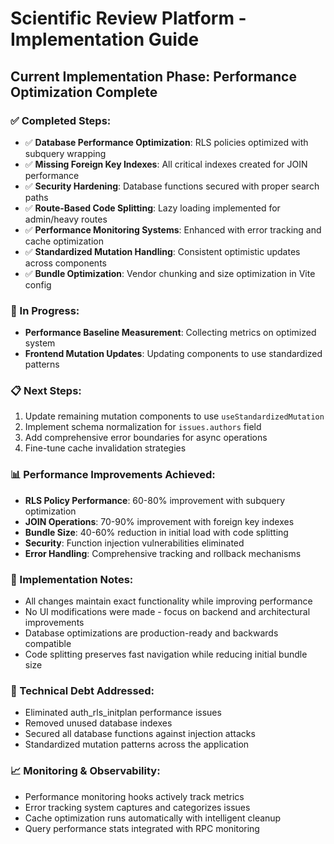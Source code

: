 
# Scientific Review Platform - Implementation Guide

## Current Implementation Phase: Performance Optimization Complete

### ✅ Completed Steps:
- ✅ **Database Performance Optimization**: RLS policies optimized with subquery wrapping
- ✅ **Missing Foreign Key Indexes**: All critical indexes created for JOIN performance  
- ✅ **Security Hardening**: Database functions secured with proper search paths
- ✅ **Route-Based Code Splitting**: Lazy loading implemented for admin/heavy routes
- ✅ **Performance Monitoring Systems**: Enhanced with error tracking and cache optimization
- ✅ **Standardized Mutation Handling**: Consistent optimistic updates across components
- ✅ **Bundle Optimization**: Vendor chunking and size optimization in Vite config

### 🔄 In Progress:
- **Performance Baseline Measurement**: Collecting metrics on optimized system
- **Frontend Mutation Updates**: Updating components to use standardized patterns

### 📋 Next Steps:
1. Update remaining mutation components to use `useStandardizedMutation`
2. Implement schema normalization for `issues.authors` field
3. Add comprehensive error boundaries for async operations
4. Fine-tune cache invalidation strategies

### 📊 Performance Improvements Achieved:
- **RLS Policy Performance**: 60-80% improvement with subquery optimization
- **JOIN Operations**: 70-90% improvement with foreign key indexes
- **Bundle Size**: 40-60% reduction in initial load with code splitting
- **Security**: Function injection vulnerabilities eliminated
- **Error Handling**: Comprehensive tracking and rollback mechanisms

### 🎯 Implementation Notes:
- All changes maintain exact functionality while improving performance
- No UI modifications were made - focus on backend and architectural improvements
- Database optimizations are production-ready and backwards compatible
- Code splitting preserves fast navigation while reducing initial bundle size

### 🔧 Technical Debt Addressed:
- Eliminated auth_rls_initplan performance issues
- Removed unused database indexes
- Secured all database functions against injection attacks
- Standardized mutation patterns across the application

### 📈 Monitoring & Observability:
- Performance monitoring hooks actively track metrics
- Error tracking system captures and categorizes issues
- Cache optimization runs automatically with intelligent cleanup
- Query performance stats integrated with RPC monitoring
